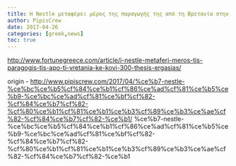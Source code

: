 ```yaml
---
title: Η Nestle μεταφέρει μέρος της παραγωγής της από τη Βρετανία στην Πολωνία και κόβει 300 θέσεις εργασίας
author: PipisCrew
date: 2017-04-26
categories: [greek,news]
toc: true
---
```


http://www.fortunegreece.com/article/i-nestle-metaferi-meros-tis-paragogis-tis-apo-ti-vretania-ke-kovi-300-thesis-ergasias/

origin - http://www.pipiscrew.com/2017/04/%ce%b7-nestle-%ce%bc%ce%b5%cf%84%ce%b1%cf%86%ce%ad%cf%81%ce%b5%ce%b9-%ce%bc%ce%ad%cf%81%ce%bf%cf%82-%cf%84%ce%b7%cf%82-%cf%80%ce%b1%cf%81%ce%b1%ce%b3%cf%89%ce%b3%ce%ae%cf%82-%cf%84%ce%b7%cf%82-%ce%b1/ %ce%b7-nestle-%ce%bc%ce%b5%cf%84%ce%b1%cf%86%ce%ad%cf%81%ce%b5%ce%b9-%ce%bc%ce%ad%cf%81%ce%bf%cf%82-%cf%84%ce%b7%cf%82-%cf%80%ce%b1%cf%81%ce%b1%ce%b3%cf%89%ce%b3%ce%ae%cf%82-%cf%84%ce%b7%cf%82-%ce%b1